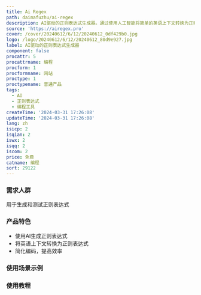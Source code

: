 ```yaml
---
title: Ai Regex
path: daimafuzhu/ai-regex
description: AI驱动的正则表达式生成器。通过使用人工智能将简单的英语上下文转换为正则表达式，轻松生成自定义的正则表达式模式。可以简化编码，提高效率。
source: 'https://airegex.pro'
cover: /cover/20240612/6/12/20240612_0df429b0.jpg
logo: /logo/20240612/6/12/20240612_80d9e927.jpg
label: AI驱动的正则表达式生成器
component: false
procattr: 5
procattrname: 编程
procform: 1
procformname: 网站
proctype: 1
proctypename: 普通产品
tags:
  - AI
  - 正则表达式
  - 编程工具
createTime: '2024-03-31 17:26:08'
updateTime: '2024-03-31 17:26:08'
lang: zh
isicp: 2
isqian: 2
iswx: 2
isqq: 2
iscom: 2
price: 免费
catname: 编程
sort: 29122
---
```




### 需求人群
用于生成和测试正则表达式

### 产品特色
- 使用AI生成正则表达式
- 将英语上下文转换为正则表达式
- 简化编码，提高效率

### 使用场景示例


### 使用教程


  
